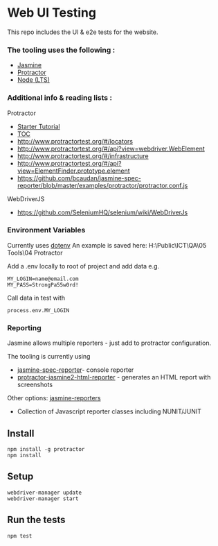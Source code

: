 Web UI Testing
==============

This repo includes the UI & e2e tests for the website.



### The tooling uses the following : 

 - [Jasmine](https://jasmine.github.io/2.5/introduction)
 - [Protractor](http://www.protractortest.org)
 - [Node (LTS)](https://nodejs.org/en/)

### Additional info & reading lists : 

Protractor 

 - [Starter Tutorial](http://www.protractortest.org/#/tutorial)
 - [TOC](http://www.protractortest.org/#/toc)
 - http://www.protractortest.org/#/locators
 - http://www.protractortest.org/#/api?view=webdriver.WebElement
 - http://www.protractortest.org/#/infrastructure
 - http://www.protractortest.org/#/api?view=ElementFinder.prototype.element
 - https://github.com/bcaudan/jasmine-spec-reporter/blob/master/examples/protractor/protractor.conf.js

WebDriverJS

 - https://github.com/SeleniumHQ/selenium/wiki/WebDriverJs

### Environment Variables
Currently uses [dotenv](https://www.npmjs.com/package/dotenv)
An example is saved here: 
H:\Public\ICT\QA\05 Tools\04 Protractor

Add a .env locally to root of project and add data e.g. 

    MY_LOGIN=name@email.com
    MY_PASS=StrongPa55w0rd!

Call data in test with 

    process.env.MY_LOGIN


### Reporting 
Jasmine allows multiple reporters - just add to protractor configuration. 

The tooling is currently using

* [jasmine-spec-reporter](https://www.npmjs.com/package/jasmine-spec-reporter)- console reporter
* [protractor-jasmine2-html-reporter](https://www.npmjs.com/package/protractor-jasmine2-html-reporter) - generates an HTML report with screenshots

Other options: 
[jasmine-reporters](https://www.npmjs.com/package/jasmine-reporters)
* Collection of Javascript reporter classes including NUNIT/JUNIT

## Install

    npm install -g protractor
    npm install 

## Setup

    webdriver-manager update
    webdriver-manager start

## Run the tests 

    npm test